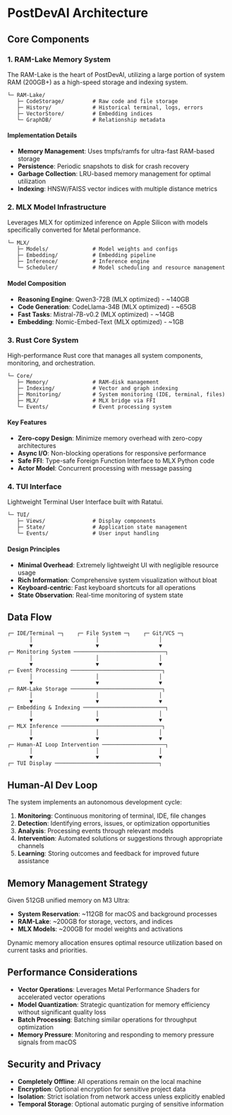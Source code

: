 # PostDevAI Architecture

## Core Components

### 1. RAM-Lake Memory System

The RAM-Lake is the heart of PostDevAI, utilizing a large portion of system RAM (200GB+) as a high-speed storage and indexing system.

```
└─ RAM-Lake/
   ├─ CodeStorage/         # Raw code and file storage
   ├─ History/             # Historical terminal, logs, errors
   ├─ VectorStore/         # Embedding indices
   └─ GraphDB/             # Relationship metadata
```

#### Implementation Details

- **Memory Management**: Uses tmpfs/ramfs for ultra-fast RAM-based storage
- **Persistence**: Periodic snapshots to disk for crash recovery
- **Garbage Collection**: LRU-based memory management for optimal utilization
- **Indexing**: HNSW/FAISS vector indices with multiple distance metrics

### 2. MLX Model Infrastructure

Leverages MLX for optimized inference on Apple Silicon with models specifically converted for Metal performance.

```
└─ MLX/
   ├─ Models/              # Model weights and configs
   ├─ Embedding/           # Embedding pipeline
   ├─ Inference/           # Inference engine
   └─ Scheduler/           # Model scheduling and resource management
```

#### Model Composition

- **Reasoning Engine**: Qwen3-72B (MLX optimized) - ~140GB
- **Code Generation**: CodeLlama-34B (MLX optimized) - ~65GB
- **Fast Tasks**: Mistral-7B-v0.2 (MLX optimized) - ~14GB
- **Embedding**: Nomic-Embed-Text (MLX optimized) - ~1GB

### 3. Rust Core System

High-performance Rust core that manages all system components, monitoring, and orchestration.

```
└─ Core/
   ├─ Memory/              # RAM-disk management
   ├─ Indexing/            # Vector and graph indexing
   ├─ Monitoring/          # System monitoring (IDE, terminal, files)
   ├─ MLX/                 # MLX bridge via FFI
   └─ Events/              # Event processing system
```

#### Key Features

- **Zero-copy Design**: Minimize memory overhead with zero-copy architectures
- **Async I/O**: Non-blocking operations for responsive performance
- **Safe FFI**: Type-safe Foreign Function Interface to MLX Python code
- **Actor Model**: Concurrent processing with message passing

### 4. TUI Interface

Lightweight Terminal User Interface built with Ratatui.

```
└─ TUI/
   ├─ Views/               # Display components
   ├─ State/               # Application state management
   └─ Events/              # User input handling
```

#### Design Principles

- **Minimal Overhead**: Extremely lightweight UI with negligible resource usage
- **Rich Information**: Comprehensive system visualization without bloat
- **Keyboard-centric**: Fast keyboard shortcuts for all operations
- **State Observation**: Real-time monitoring of system state

## Data Flow

```
┌─ IDE/Terminal ─┐    ┌─ File System ─┐    ┌─ Git/VCS ─┐
       │                    │                   │
       ▼                    ▼                   ▼
┌─ Monitoring System ─────────────────────────────┐
       │                    │                   │
       ▼                    ▼                   ▼
┌─ Event Processing ─────────────────────────────┐
       │                    │                   │
       ▼                    ▼                   ▼
┌─ RAM-Lake Storage ─────────────────────────────┐
       │                    │                   │
       ▼                    ▼                   ▼
┌─ Embedding & Indexing ──────────────────────────┐
       │                    │                   │
       ▼                    ▼                   ▼
┌─ MLX Inference ────────────────────────────────┐
       │                    │                   │
       ▼                    ▼                   ▼
┌─ Human-AI Loop Intervention ────────────────────┐
       │                    │                   │
       ▼                    ▼                   ▼
┌─ TUI Display ─────────────────────────────────┐
```

## Human-AI Dev Loop

The system implements an autonomous development cycle:

1. **Monitoring**: Continuous monitoring of terminal, IDE, file changes
2. **Detection**: Identifying errors, issues, or optimization opportunities
3. **Analysis**: Processing events through relevant models
4. **Intervention**: Automated solutions or suggestions through appropriate channels
5. **Learning**: Storing outcomes and feedback for improved future assistance

## Memory Management Strategy

Given 512GB unified memory on M3 Ultra:

- **System Reservation**: ~112GB for macOS and background processes
- **RAM-Lake**: ~200GB for storage, vectors, and indices
- **MLX Models**: ~200GB for model weights and activations

Dynamic memory allocation ensures optimal resource utilization based on current tasks and priorities.

## Performance Considerations

- **Vector Operations**: Leverages Metal Performance Shaders for accelerated vector operations
- **Model Quantization**: Strategic quantization for memory efficiency without significant quality loss
- **Batch Processing**: Batching similar operations for throughput optimization
- **Memory Pressure**: Monitoring and responding to memory pressure signals from macOS

## Security and Privacy

- **Completely Offline**: All operations remain on the local machine
- **Encryption**: Optional encryption for sensitive project data
- **Isolation**: Strict isolation from network access unless explicitly enabled
- **Temporal Storage**: Optional automatic purging of sensitive information